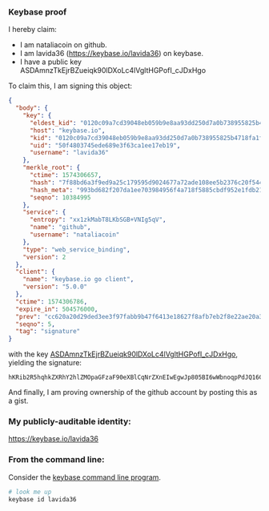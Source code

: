### Keybase proof

I hereby claim:

  * I am nataliacoin on github.
  * I am lavida36 (https://keybase.io/lavida36) on keybase.
  * I have a public key ASDAmnzTkEjrBZueiqk90lDXoLc4lVgltHGPofI_cJDxHgo

To claim this, I am signing this object:

```json
{
  "body": {
    "key": {
      "eldest_kid": "0120c09a7cd39048eb059b9e8aa93dd250d7a0b738955825b4718fa1f23f7090f11e0a",
      "host": "keybase.io",
      "kid": "0120c09a7cd39048eb059b9e8aa93dd250d7a0b738955825b4718fa1f23f7090f11e0a",
      "uid": "50f4803745ede689e3f63ca1ee17eb19",
      "username": "lavida36"
    },
    "merkle_root": {
      "ctime": 1574306657,
      "hash": "7f88bd6a3f9ed9a25c179595d9024677a72ade108ee5b2376c20f5447b3b43976275226d04d1e2cc3aed4513592b1597bf2e76c366bd0ccc4b0791839c2445f4",
      "hash_meta": "993bd682f207da1ee703984956f4a718f5885cbdf952e1fdb21610e3f9f1ef78",
      "seqno": 10384995
    },
    "service": {
      "entropy": "xx1zkMabT8LKbSGB+VNIg5qV",
      "name": "github",
      "username": "nataliacoin"
    },
    "type": "web_service_binding",
    "version": 2
  },
  "client": {
    "name": "keybase.io go client",
    "version": "5.0.0"
  },
  "ctime": 1574306786,
  "expire_in": 504576000,
  "prev": "cc620a20d29ded3ee3f97fabb9b47f6413e18627f8afb7eb2f8e22ae20a38dd4",
  "seqno": 5,
  "tag": "signature"
}
```

with the key [ASDAmnzTkEjrBZueiqk90lDXoLc4lVgltHGPofI_cJDxHgo](https://keybase.io/lavida36), yielding the signature:

```
hKRib2R5hqhkZXRhY2hlZMOpaGFzaF90eXBlCqNrZXnEIwEgwJp805BI6wWbnoqpPdJQ16C3OJVYJbRxj6HyP3CQ8R4Kp3BheWxvYWTESpcCBcQgzGIKINKd7T7j+X+rubR/ZBPhhif4r7frL44iriCjjdTEIM+QHmvYiVfnsfI29IRP8I0LL6lOZIU8+NKsuBOFbYXnAgHCo3NpZ8RAzMR7F7kYk+zsn3lddnzUwPjC8qSXkg6/b6hikej4mWWogl7vRrj6omSfIHuYH92XK/3bCnMVZGOuzz60BuQ1D6hzaWdfdHlwZSCkaGFzaIKkdHlwZQildmFsdWXEIDnrlQvKsEHCHNK3Ha0XHjGXQ8kbNjZynezK9NZClJElo3RhZ80CAqd2ZXJzaW9uAQ==

```

And finally, I am proving ownership of the github account by posting this as a gist.

### My publicly-auditable identity:

https://keybase.io/lavida36

### From the command line:

Consider the [keybase command line program](https://keybase.io/download).

```bash
# look me up
keybase id lavida36
```
